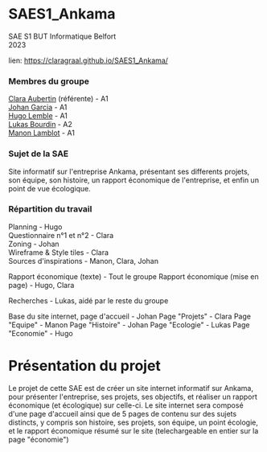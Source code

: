 # SAES1_Ankama
SAE S1 BUT Informatique Belfort <br>
2023

lien: https://claragraal.github.io/SAES1_Ankama/

### Membres du groupe
[Clara Aubertin](mailto:clara.aubertin@edu.univ-fcomte.fr) (référente) - A1 <br>
[Johan Garcia](mailto:johan.garcia@edu.univ-fcomte.fr) - A1 <br>
[Hugo Lemble](mailto:hugo.lemble@edu.univ-fcomte.fr) - A1 <br>
[Lukas Bourdin](mailto:lukas.bourdin@edu.univ-fcomte.fr) - A2 <br>
[Manon Lamblot](mailto:manon.lamblot@edu.univ-fcomte.fr) - A1 <br>

### Sujet de la SAE
Site informatif sur l'entreprise Ankama, présentant ses differents projets, son équipe, son histoire, un rapport économique de l'entreprise, et enfin un point de vue écologique. <br>

### Répartition du travail

Planning - Hugo <br>
Questionnaire n°1 et n°2 - Clara <br>
Zoning - Johan <br>
Wireframe & Style tiles - Clara <br>
Sources d'inspirations - Manon, Clara, Johan <br>

Rapport économique (texte) - Tout le groupe
Rapport économique (mise en page) - Hugo, Clara

Recherches - Lukas, aidé par le reste du groupe <br>

Base du site internet, page d'accueil - Johan
Page "Projets" - Clara
Page "Equipe" - Manon
Page "Histoire" - Johan
Page "Ecologie" - Lukas
Page "Economie" - Hugo

# Présentation du projet

Le projet de cette SAE est de créer un site internet informatif sur Ankama, pour présenter l'entreprise, ses projets, ses objectifs, et réaliser un rapport économique (et écologique) sur celle-ci. Le site internet sera composé d'une page d'accueil ainsi que de 5 pages de contenu sur des sujets distincts, y compris son histoire, ses projets, son équipe, un point écologie, et le rapport économique résumé sur le site (telechargeable en entier sur la page "économie")
